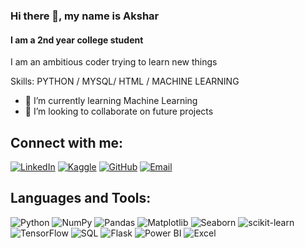 ### Hi there 👋, my name is Akshar
#### I am a 2nd year college student

I am an ambitious coder trying to learn new things

Skills: PYTHON / MYSQL/ HTML / MACHINE LEARNING 

- 🌱 I’m currently learning Machine Learning  
- 👯 I’m looking to collaborate on future projects 

## Connect with me:
<!--[![Twitter](https://img.shields.io/badge/Twitter-1DA1F2?style=for-the-badge&logo=twitter&logoColor=white)](https://x.com/Mridulchdry)--->
[![LinkedIn](https://img.shields.io/badge/LinkedIn-0A66C2?style=for-the-badge&logo=linkedin&logoColor=white)](https://linkedin.com/in/mridulchdry)
[![Kaggle](https://img.shields.io/badge/Kaggle-20BEFF?style=for-the-badge&logo=kaggle&logoColor=white)](https://www.kaggle.com/akshargrover)
[![GitHub](https://img.shields.io/badge/GitHub-181717?style=for-the-badge&logo=github&logoColor=white)](https://github.com/ACO3110)
[![Email](https://img.shields.io/badge/Email-D14836?style=for-the-badge&logo=gmail&logoColor=white)](mailto:akshargrover@gmail.com)


## Languages and Tools:
![Python](https://img.shields.io/badge/Python-3776AB?style=for-the-badge&logo=python&logoColor=white)
![NumPy](https://img.shields.io/badge/NumPy-013243?style=for-the-badge&logo=numpy&logoColor=white)
![Pandas](https://img.shields.io/badge/Pandas-150458?style=for-the-badge&logo=pandas&logoColor=white)
![Matplotlib](https://img.shields.io/badge/Matplotlib-009688?style=for-the-badge&logo=matplotlib&logoColor=white)
![Seaborn](https://img.shields.io/badge/Seaborn-2E4053?style=for-the-badge&logo=seaborn&logoColor=white)
![scikit-learn](https://img.shields.io/badge/scikit--learn-F7931E?style=for-the-badge&logo=scikit-learn&logoColor=white)
![TensorFlow](https://img.shields.io/badge/TensorFlow-FF6F00?style=for-the-badge&logo=tensorflow&logoColor=white)
![SQL](https://img.shields.io/badge/SQL-4479A1?style=for-the-badge&logo=postgresql&logoColor=white)
![Flask](https://img.shields.io/badge/Flask-000000?style=for-the-badge&logo=flask&logoColor=white)
![Power BI](https://img.shields.io/badge/Power%20BI-F2C811?style=for-the-badge&logo=power-bi&logoColor=black)
![Excel](https://img.shields.io/badge/Excel-217346?style=for-the-badge&logo=microsoft-excel&logoColor=white)

<!--

## 📊 GitHub Stats
![Your GitHub Stats](https://github-readme-stats.vercel.app/api?username=mridulchdry17&show_icons=true&theme=dark&count_private=true)

![GitHub Streak](https://github-readme-streak-stats.herokuapp.com/?user=mridulchdry17&theme=dark)

![Top Languages](https://github-readme-stats.vercel.app/api/top-langs/?username=mridulchdry17&layout=compact&theme=dark)
--->
<!---
ACO3110/ACO3110 is a ✨ special ✨ repository because its `README.md` (this file) appears on your GitHub profile.
You can click the Preview link to take a look at your changes.
--->
